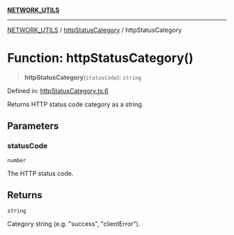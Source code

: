 [**NETWORK_UTILS**](../../README.md)

***

[NETWORK_UTILS](../../README.md) / [httpStatusCategory](../README.md) / httpStatusCategory

# Function: httpStatusCategory()

> **httpStatusCategory**(`statusCode`): `string`

Defined in: [httpStatusCategory.ts:6](https://github.com/dailker/everyutil/blob/2a1290e25c1270a5e1af64099b97f8d5fc086e59/src/network/httpStatusCategory.ts#L6)

Returns HTTP status code category as a string.

## Parameters

### statusCode

`number`

The HTTP status code.

## Returns

`string`

Category string (e.g. "success", "clientError").
